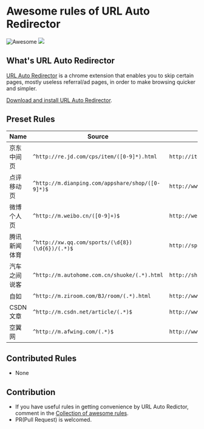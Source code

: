 # Awesome rules of URL Auto Redirector

![Awesome](https://cdn.rawgit.com/sindresorhus/awesome/d7305f38d29fed78fa85652e3a63e154dd8e8829/media/badge.svg)
![](https://img.shields.io/badge/license-MIT-blue.svg)

## What's URL Auto Redirector

[URL Auto Redirector](https://urlautoredirector.github.io) is a chrome extension that enables you to skip certain pages, mostly useless referral/ad pages, in order to make browsing quicker and simpler.

[Download and install URL Auto Redirector](https://github.com/UrlAutoRedirector/UrlAutoRedirector/wiki/Installation).

## Preset Rules

| Name | Source | Destination | RegExp |
|------|--------|-------------|--------|
| 京东中间页 | `^http://re.jd.com/cps/item/([0-9]*).html` | `http://item.jd.com/$1.html` | :heavy_check_mark: |
| 点评移动页 | `^http://m.dianping.com/appshare/shop/([0-9]*)$` | `http://www.dianping.com/shop/$1` | :heavy_check_mark: |
| 微博个人页 | `^http://m.weibo.cn/([0-9]+)$` | `http://weibo.com/$1` | :heavy_check_mark: |
| 腾讯新闻体育 | `^http://xw.qq.com/sports/(\d{8})(\d{6})/(.*)$` | `http://sports.qq.com/a/$1/$2.htm` | :heavy_check_mark: |
| 汽车之间说客 | `^http://m.autohome.com.cn/shuoke/(.*).html` | `http://shuoke.autohome.com.cn/article/$1.html` | :heavy_check_mark: |
| 自如 | `^http://m.ziroom.com/BJ/room/(.*).html` | `http://www.ziroom.com/z/vr/$1.html` | :heavy_check_mark: |
| CSDN 文章 | `^http://m.csdn.net/article/(.*)$` | `http://www.csdn.net/article/$1` | :heavy_check_mark: |
| 空翼网 | `^http://m.afwing.com/(.*)$` | `http://www.afwing.com/$1` | :heavy_check_mark: |

## Contributed Rules

* None

## Contribution

* If you have useful rules in getting convenience by URL Auto Redictor, comment in the [Collection of awesome rules](https://github.com/UrlAutoRedirector/UrlAutoRedirector/issues/17).
* PR(Pull Request) is welcomed.

